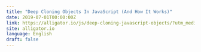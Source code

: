 ```yaml
---
title: "Deep Cloning Objects In JavaScript (And How It Works)"
date: 2019-07-01T00:00:00Z
link: https://alligator.io/js/deep-cloning-javascript-objects/?utm_medium=RSS&utm_source=news.12bit.vn
site: alligator.io
language: English
draft: false
---
```

